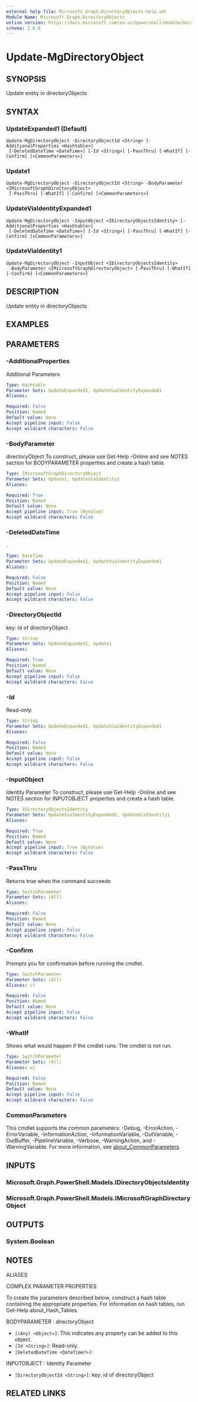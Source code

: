 ```yaml
---
external help file: Microsoft.Graph.DirectoryObjects-help.xml
Module Name: Microsoft.Graph.DirectoryObjects
online version: https://docs.microsoft.com/en-us/powershell/module/microsoft.graph.directoryobjects/update-mgdirectoryobject
schema: 2.0.0
---
```


# Update-MgDirectoryObject

## SYNOPSIS
Update entity in directoryObjects

## SYNTAX

### UpdateExpanded1 (Default)
```
Update-MgDirectoryObject -DirectoryObjectId <String> [-AdditionalProperties <Hashtable>]
 [-DeletedDateTime <DateTime>] [-Id <String>] [-PassThru] [-WhatIf] [-Confirm] [<CommonParameters>]
```

### Update1
```
Update-MgDirectoryObject -DirectoryObjectId <String> -BodyParameter <IMicrosoftGraphDirectoryObject>
 [-PassThru] [-WhatIf] [-Confirm] [<CommonParameters>]
```

### UpdateViaIdentityExpanded1
```
Update-MgDirectoryObject -InputObject <IDirectoryObjectsIdentity> [-AdditionalProperties <Hashtable>]
 [-DeletedDateTime <DateTime>] [-Id <String>] [-PassThru] [-WhatIf] [-Confirm] [<CommonParameters>]
```

### UpdateViaIdentity1
```
Update-MgDirectoryObject -InputObject <IDirectoryObjectsIdentity>
 -BodyParameter <IMicrosoftGraphDirectoryObject> [-PassThru] [-WhatIf] [-Confirm] [<CommonParameters>]
```

## DESCRIPTION
Update entity in directoryObjects

## EXAMPLES

## PARAMETERS

### -AdditionalProperties
Additional Parameters

```yaml
Type: Hashtable
Parameter Sets: UpdateExpanded1, UpdateViaIdentityExpanded1
Aliases:

Required: False
Position: Named
Default value: None
Accept pipeline input: False
Accept wildcard characters: False
```

### -BodyParameter
directoryObject
To construct, please use Get-Help -Online and see NOTES section for BODYPARAMETER properties and create a hash table.

```yaml
Type: IMicrosoftGraphDirectoryObject
Parameter Sets: Update1, UpdateViaIdentity1
Aliases:

Required: True
Position: Named
Default value: None
Accept pipeline input: True (ByValue)
Accept wildcard characters: False
```

### -DeletedDateTime
.

```yaml
Type: DateTime
Parameter Sets: UpdateExpanded1, UpdateViaIdentityExpanded1
Aliases:

Required: False
Position: Named
Default value: None
Accept pipeline input: False
Accept wildcard characters: False
```

### -DirectoryObjectId
key: id of directoryObject

```yaml
Type: String
Parameter Sets: UpdateExpanded1, Update1
Aliases:

Required: True
Position: Named
Default value: None
Accept pipeline input: False
Accept wildcard characters: False
```

### -Id
Read-only.

```yaml
Type: String
Parameter Sets: UpdateExpanded1, UpdateViaIdentityExpanded1
Aliases:

Required: False
Position: Named
Default value: None
Accept pipeline input: False
Accept wildcard characters: False
```

### -InputObject
Identity Parameter
To construct, please use Get-Help -Online and see NOTES section for INPUTOBJECT properties and create a hash table.

```yaml
Type: IDirectoryObjectsIdentity
Parameter Sets: UpdateViaIdentityExpanded1, UpdateViaIdentity1
Aliases:

Required: True
Position: Named
Default value: None
Accept pipeline input: True (ByValue)
Accept wildcard characters: False
```

### -PassThru
Returns true when the command succeeds

```yaml
Type: SwitchParameter
Parameter Sets: (All)
Aliases:

Required: False
Position: Named
Default value: None
Accept pipeline input: False
Accept wildcard characters: False
```

### -Confirm
Prompts you for confirmation before running the cmdlet.

```yaml
Type: SwitchParameter
Parameter Sets: (All)
Aliases: cf

Required: False
Position: Named
Default value: None
Accept pipeline input: False
Accept wildcard characters: False
```

### -WhatIf
Shows what would happen if the cmdlet runs.
The cmdlet is not run.

```yaml
Type: SwitchParameter
Parameter Sets: (All)
Aliases: wi

Required: False
Position: Named
Default value: None
Accept pipeline input: False
Accept wildcard characters: False
```

### CommonParameters
This cmdlet supports the common parameters: -Debug, -ErrorAction, -ErrorVariable, -InformationAction, -InformationVariable, -OutVariable, -OutBuffer, -PipelineVariable, -Verbose, -WarningAction, and -WarningVariable. For more information, see [about_CommonParameters](http://go.microsoft.com/fwlink/?LinkID=113216).

## INPUTS

### Microsoft.Graph.PowerShell.Models.IDirectoryObjectsIdentity
### Microsoft.Graph.PowerShell.Models.IMicrosoftGraphDirectoryObject
## OUTPUTS

### System.Boolean
## NOTES

ALIASES

COMPLEX PARAMETER PROPERTIES

To create the parameters described below, construct a hash table containing the appropriate properties. For information on hash tables, run Get-Help about_Hash_Tables.


BODYPARAMETER <IMicrosoftGraphDirectoryObject>: directoryObject
  - `[(Any) <Object>]`: This indicates any property can be added to this object.
  - `[Id <String>]`: Read-only.
  - `[DeletedDateTime <DateTime?>]`: 

INPUTOBJECT <IDirectoryObjectsIdentity>: Identity Parameter
  - `[DirectoryObjectId <String>]`: key: id of directoryObject

## RELATED LINKS
